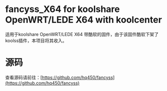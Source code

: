 # fancyss_X64 for koolshare OpenWRT/LEDE X64 with koolcenter
适用于koolshare OpenWRT/LEDE X64 带酷软的固件，由于该固件酷软下架了koolss插件，本项目将其收入。

# 源码
查看源码请前往：[https://github.com/hq450/fancyss](https://github.com/hq450/fancyss)
